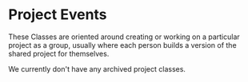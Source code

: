 # Project Events
These Classes are oriented around creating or working on a particular project as a group, usually where each person builds a version of the shared project for themselves.

We currently don't have any archived project classes.